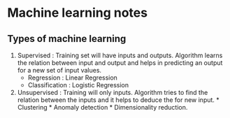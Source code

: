 # Machine learning notes

## Types of machine learning
1. Supervised : Training set will have inputs and outputs.  Algorithm learns the relation between input and output and helps in predicting an output for a new set of input values.
	* Regression  : Linear Regression
	* Classification : Logistic Regression
2. Unsupervised : Training will only inputs. Algorithm tries to find the relation between the inputs and it helps to deduce the for new input.
		* Clustering 
		* Anomaly detection 
		* Dimensionality reduction.